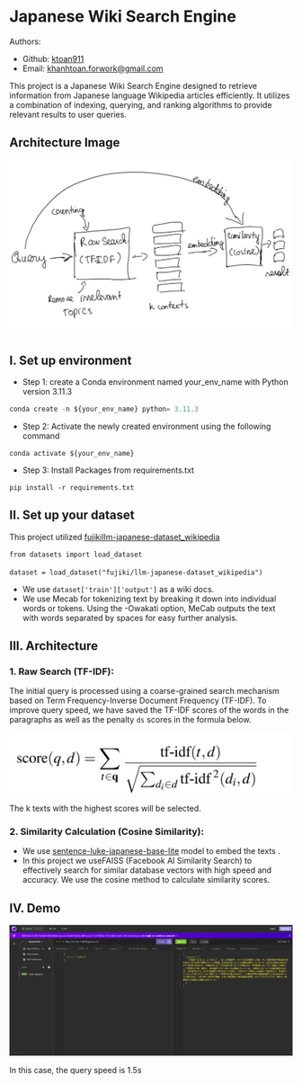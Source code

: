 # Japanese Wiki Search Engine
Authors:
- Github: [ktoan911](https://github.com/ktoan911) 
- Email: khanhtoan.forwork@gmail.com 



This project is a Japanese Wiki Search Engine designed to retrieve information from Japanese language Wikipedia articles efficiently. It utilizes a combination of indexing, querying, and ranking algorithms to provide relevant results to user queries.



## Architecture Image

![image](Assets/Architecture.jpg)

## I.  Set up environment
- Step 1: create a Conda environment named your_env_name with Python version  3.11.3

```python
conda create -n ${your_env_name} python= 3.11.3
```

- Step 2: Activate the newly created environment using the following command
```
conda activate ${your_env_name}
```

- Step 3: Install Packages from requirements.txt

```
pip install -r requirements.txt
``` 

## II.  Set up your dataset

This project utilized [fujikillm-japanese-dataset_wikipedia](https://huggingface.co/datasets/fujiki/llm-japanese-dataset_wikipedia?row=16)
```
from datasets import load_dataset

dataset = load_dataset("fujiki/llm-japanese-dataset_wikipedia")
```
- We use `dataset['train']['output']` as a wiki docs.
- We use Mecab for tokenizing text by breaking it down into individual words or tokens. Using the -Owakati option, MeCab outputs the text with words separated by spaces for easy further analysis.

## III.  Architecture
### 1. Raw Search (TF-IDF):

The initial query is processed using a coarse-grained search mechanism based on Term Frequency-Inverse Document Frequency (TF-IDF). To improve query speed, we have saved the TF-IDF scores of the words in the paragraphs as well as the penalty `ds` scores in the formula below.

![image](Assets/Document_score.png)

The k texts with the highest scores will be selected.

### 2. Similarity Calculation (Cosine Similarity):
- We use [sentence-luke-japanese-base-lite](https://huggingface.co/sonoisa/sentence-luke-japanese-base-lite) model to embed the texts .
- In this project we useFAISS (Facebook AI Similarity Search) to effectively search for similar database vectors with high speed and accuracy. We use the cosine method to calculate similarity scores.

## IV. Demo

![image](Assets/Demo.png)

In this case, the query speed is 1.5s







